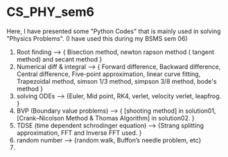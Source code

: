# CS_PHY_sem6
Here, I have presented some "Python Codes" that is mainly used in solving "Physics Problems". 
(I have used this during my BSMS sem 06)
1. Root finding --> { Bisection method, newton rapson method ( tangent method) and secant method }
2. Numerical diff & integral --> { Forward difference, Backward difference, Central difference, Five-point approximation, linear curve fitting, Trapezoidal method, simson 1/3 method, simpson 3/8 method, bode's method }
3. solving ODEs --> {Euler, Mid point, RK4, verlet, velocity verlet, leapfrog. }
4. BVP (Boundary value problems) -->  { [shooting method] in solution01, [Crank–Nicolson Method & Thomas Algorithm] in solution02. }
5. TDSE (time dependent schrodinger equation) --> {Strang splitting approximation, FFT and Inverse FFT used. }
6. random number --> {random walk, Buffon’s needle problem, etc}
7. 
